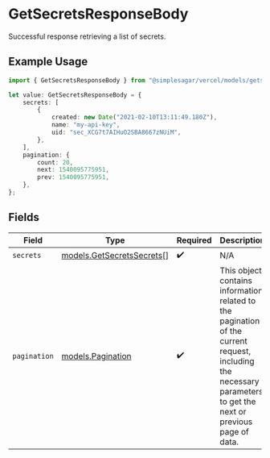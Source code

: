# GetSecretsResponseBody

Successful response retrieving a list of secrets.

## Example Usage

```typescript
import { GetSecretsResponseBody } from "@simplesagar/vercel/models/getsecretsop.js";

let value: GetSecretsResponseBody = {
    secrets: [
        {
            created: new Date("2021-02-10T13:11:49.180Z"),
            name: "my-api-key",
            uid: "sec_XCG7t7AIHuO2SBA8667zNUiM",
        },
    ],
    pagination: {
        count: 20,
        next: 1540095775951,
        prev: 1540095775951,
    },
};
```

## Fields

| Field                                                                                                                                                           | Type                                                                                                                                                            | Required                                                                                                                                                        | Description                                                                                                                                                     |
| --------------------------------------------------------------------------------------------------------------------------------------------------------------- | --------------------------------------------------------------------------------------------------------------------------------------------------------------- | --------------------------------------------------------------------------------------------------------------------------------------------------------------- | --------------------------------------------------------------------------------------------------------------------------------------------------------------- |
| `secrets`                                                                                                                                                       | [models.GetSecretsSecrets](../models/getsecretssecrets.md)[]                                                                                                    | :heavy_check_mark:                                                                                                                                              | N/A                                                                                                                                                             |
| `pagination`                                                                                                                                                    | [models.Pagination](../models/pagination.md)                                                                                                                    | :heavy_check_mark:                                                                                                                                              | This object contains information related to the pagination of the current request, including the necessary parameters to get the next or previous page of data. |